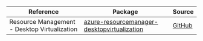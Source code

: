 | Reference | Package | Source |
|---|---|---|
|Resource Management - Desktop Virtualization|[azure-resourcemanager-desktopvirtualization](https://repo1.maven.org/maven2/com/azure/resourcemanager/azure-resourcemanager-desktopvirtualization)|[GitHub](https://github.com/Azure/azure-sdk-for-java/blob/main/sdk/desktopvirtualization/azure-resourcemanager-desktopvirtualization)|
